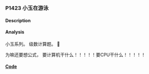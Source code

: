 ### P1423 小玉在游泳

#### Description

#### Analysis

小玉系列。 级数计算题。 

为嘛还要想公式， 要计算机干什么！！！！！要CPU干什么！！！！！

#### [Code](../cpp/p1423.cpp)
